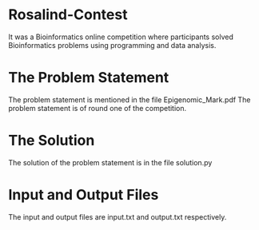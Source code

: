 # Rosalind-Contest
It was a Bioinformatics online competition where participants solved Bioinformatics problems using programming and data analysis. 

# The Problem Statement
The problem statement is mentioned in the file Epigenomic_Mark.pdf
The problem statement is of round one of the competition.

# The Solution
The solution of the problem statement is in the file solution.py

# Input and Output Files
The input and output files are input.txt and output.txt respectively.
